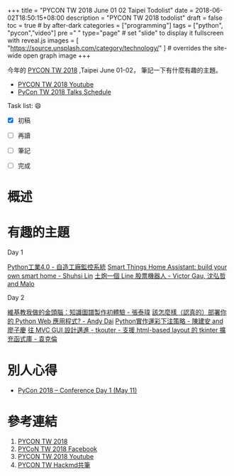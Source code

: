 +++
title = "PYCON TW 2018 June 01 02 Taipei Todolist"
date = 2018-06-02T18:50:15+08:00
description = "PYCON TW 2018 todolist"
draft = false
toc = true  # by after-dark
categories = ["programming"]
tags = ["python", "pycon","video"]
pre ="<i class='fa fa-file'></i> "
type="page" # set "slide" to display it fullscreen with reveal.js
images = [
  "https://source.unsplash.com/category/technology/"
] # overrides the site-wide open graph image
+++

今年的 [PYCON TW 2018][] ,Taipei June  01-02， 
筆記一下有什麼有趣的主題。

* [PYCON TW 2018 Youtube][]
* [PyCon TW 2018 Talks Schedule](https://tw.pycon.org/2018/zh-hant/events/schedule/)

<!--more-->

Task list: :smile:

- [x] 初稿
- [ ] 再讀
- [ ] 筆記
- [ ] 完成



# 概述



# 有趣的主題

Day 1

[Python工業4.0 - 自造工廠監控系統](https://tw.pycon.org/2018/zh-hant/events/talk/597089709126058185/)
[Smart Things Home Assistant: build your own smart home - Shuhsi Lin](https://tw.pycon.org/2018/zh-hant/events/talk/595662847891996847/)
[土炮一個 Line 股票機器人 - Victor Gau, 沈弘哲 and Malo](https://tw.pycon.org/2018/zh-hant/events/talk/595402831695970474/)

Day 2

[維基教我做的金頭腦：知識圖譜製作初體驗 - 張泰瑋](https://tw.pycon.org/2018/zh-hant/events/talk/593232781107003552/)
[該怎麼樣（認真的）部署你的 Python Web 應用程式? - Andy Dai](https://tw.pycon.org/2018/zh-hant/events/talk/597084946812633288/)
[Python實作運彩下注策略 - 陳建安 and 廖子慶](https://tw.pycon.org/2018/zh-hant/events/talk/596319992962613435/)
[往 MVC GUI 設計邁進 - tkouter - 支援 html-based layout 的 tkinter 擴充函式庫 - 袁克倫](https://tw.pycon.org/2018/zh-hant/events/talk/596341448891171004/)


# 別人心得

* [PyCon 2018 – Conference Day 1 (May 11)](https://www.blog.pythonlibrary.org/2018/05/12/pycon-2018-conference-day-1-may-11/)


# 參考連結

1. [PYCON TW 2018][]
1. [PYCoN TW 2018 Facebook](https://www.facebook.com/pycontw/)
1. [PYCON TW 2018 Youtube][]
1. [PYCON TW Hackmd共筆](https://hackmd.io/c/pycontw2018)





[PYCON TW 2018]: https://tw.pycon.org/2018/zh-hant/ "PYCON TW 2018 Official Site"
[PYCON TW 2018 Youtube]: https://www.youtube.com/channel/UCHLnNgRnfGYDzPCCH8qGbQw "PYCON TW 2018 Official Youtube Channel"
